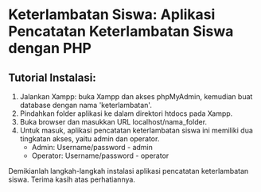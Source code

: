 # Keterlambatan Siswa: Aplikasi Pencatatan Keterlambatan Siswa dengan PHP

## Tutorial Instalasi:

1. Jalankan Xampp: buka Xampp dan akses phpMyAdmin, kemudian buat database dengan nama 'keterlambatan'.
2. Pindahkan folder aplikasi ke dalam direktori htdocs pada Xampp.
3. Buka browser dan masukkan URL localhost/nama_folder.
4. Untuk masuk, aplikasi pencatatan keterlambatan siswa ini memiliki dua tingkatan akses, yaitu admin dan operator. 
   - Admin: Username/password - admin
   - Operator: Username/password - operator

Demikianlah langkah-langkah instalasi aplikasi pencatatan keterlambatan siswa. Terima kasih atas perhatiannya.
